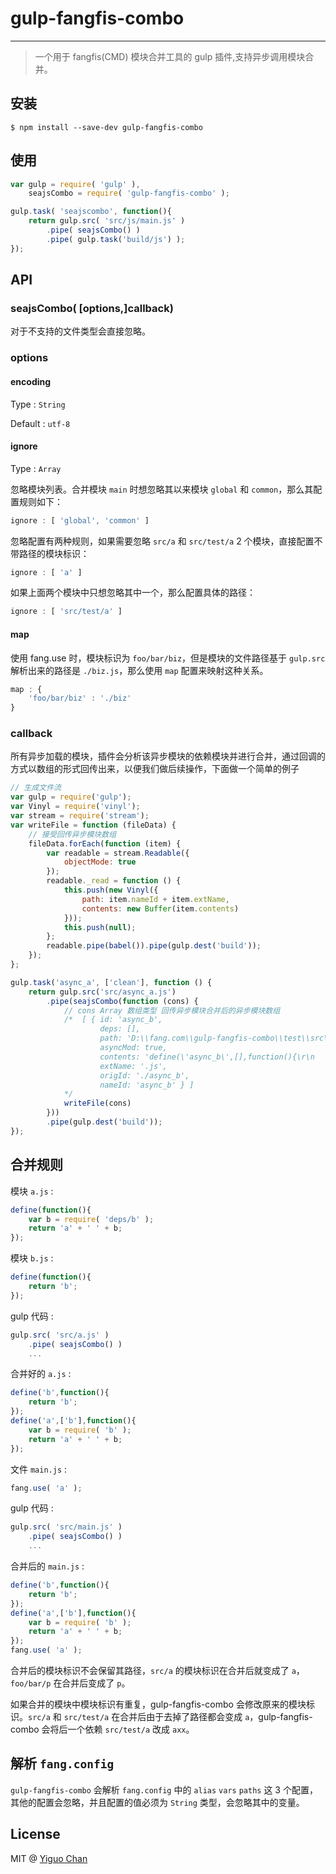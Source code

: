 # gulp-fangfis-combo

***
> 一个用于 fangfis(CMD) 模块合并工具的 gulp 插件,支持异步调用模块合并。

## 安装

```
$ npm install --save-dev gulp-fangfis-combo
```

## 使用

``` javascript
var gulp = require( 'gulp' ),
    seajsCombo = require( 'gulp-fangfis-combo' );

gulp.task( 'seajscombo', function(){
    return gulp.src( 'src/js/main.js' )
        .pipe( seajsCombo() )
        .pipe( gulp.task('build/js') );
});
```

## API

### seajsCombo( [options,]callback)

对于不支持的文件类型会直接忽略。

### options

#### encoding

Type : `String`

Default : `utf-8`

#### ignore

Type : `Array`

忽略模块列表。合并模块 `main` 时想忽略其以来模块 `global` 和 `common`，那么其配置规则如下：

``` javascript
ignore : [ 'global', 'common' ]
```

忽略配置有两种规则，如果需要忽略 `src/a` 和 `src/test/a` 2 个模块，直接配置不带路径的模块标识：

``` javascript
ignore : [ 'a' ]
```

如果上面两个模块中只想忽略其中一个，那么配置具体的路径：

``` javascript
ignore : [ 'src/test/a' ]
```

#### map

使用 fang.use 时，模块标识为 `foo/bar/biz`，但是模块的文件路径基于 `gulp.src` 解析出来的路径是 `./biz.js`，那么使用 `map` 配置来映射这种关系。

``` javascript
map : {
    'foo/bar/biz' : './biz'
}
```
### callback

所有异步加载的模块，插件会分析该异步模块的依赖模块并进行合并，通过回调的方式以数组的形式回传出来，以便我们做后续操作，下面做一个简单的例子

``` javascript
// 生成文件流
var gulp = require('gulp');
var Vinyl = require('vinyl');
var stream = require('stream');
var writeFile = function (fileData) {
    // 接受回传异步模块数组
    fileData.forEach(function (item) {
        var readable = stream.Readable({
            objectMode: true
        });
        readable._read = function () {
            this.push(new Vinyl({
                path: item.nameId + item.extName,
                contents: new Buffer(item.contents)
            }));
            this.push(null);
        };
        readable.pipe(babel()).pipe(gulp.dest('build'));
    });
};

gulp.task('async_a', ['clean'], function () {
    return gulp.src('src/async_a.js')
        .pipe(seajsCombo(function (cons) {
            // cons Array 数组类型 回传异步模块合并后的异步模块数组
            /*  [ { id: 'async_b',
                    deps: [],
                    path: 'D:\\fang.com\\gulp-fangfis-combo\\test\\src\\async_b.js',
                    asyncMod: true,
                    contents: 'define(\'async_b\',[],function(){\r\n    return \'b\'; \r\n});\n',
                    extName: '.js',
                    origId: './async_b',
                    nameId: 'async_b' } ]
            */
            writeFile(cons)
        }))
        .pipe(gulp.dest('build'));
});

```

## 合并规则

模块 `a.js` :

``` javascript
define(function(){
    var b = require( 'deps/b' );
    return 'a' + ' ' + b;
});
```

模块 `b.js` :

``` javascript
define(function(){
    return 'b';
});
```

gulp 代码 :

``` javascript
gulp.src( 'src/a.js' )
    .pipe( seajsCombo() )
    ...
```

合并好的 `a.js` :

``` javascript
define('b',function(){
    return 'b';
});
define('a',['b'],function(){
    var b = require( 'b' );
    return 'a' + ' ' + b;
});
```

文件 `main.js` :

``` javascript
fang.use( 'a' );
```

gulp 代码 :

``` javascript
gulp.src( 'src/main.js' )
    .pipe( seajsCombo() )
    ...
```

合并后的 `main.js` :

``` javascript
define('b',function(){
    return 'b';
});
define('a',['b'],function(){
    var b = require( 'b' );
    return 'a' + ' ' + b;
});
fang.use( 'a' );
```

合并后的模块标识不会保留其路径，`src/a` 的模块标识在合并后就变成了 `a`，`foo/bar/p` 在合并后变成了 `p`。

如果合并的模块中模块标识有重复，gulp-fangfis-combo 会修改原来的模块标识。`src/a` 和 `src/test/a` 在合并后由于去掉了路径都会变成 `a`，gulp-fangfis-combo 会将后一个依赖 `src/test/a` 改成 `axx`。

## 解析 `fang.config`

`gulp-fangfis-combo` 会解析 `fang.config` 中的 `alias` `vars` `paths` 这 3 个配置，其他的配置会忽略，并且配置的值必须为 `String` 类型，会忽略其中的变量。

## License

MIT @ [Yiguo Chan](https://github.com/fangfis/)